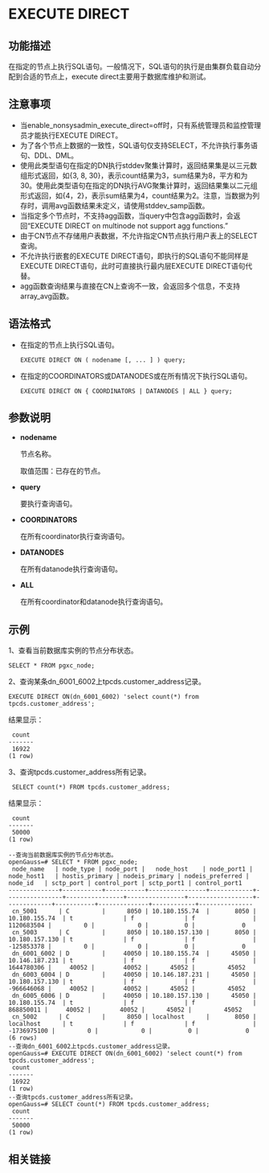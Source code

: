 # EXECUTE DIRECT

## 功能描述

在指定的节点上执行SQL语句。一般情况下，SQL语句的执行是由集群负载自动分配到合适的节点上，execute direct主要用于数据库维护和测试。

## 注意事项

- 当enable_nonsysadmin_execute_direct=off时，只有系统管理员和监控管理员才能执行EXECUTE DIRECT。
- 为了各个节点上数据的一致性，SQL语句仅支持SELECT，不允许执行事务语句、DDL、DML。
- 使用此类型语句在指定的DN执行stddev聚集计算时，返回结果集是以三元数组形式返回，如{3, 8, 30}，表示count结果为3，sum结果为8，平方和为30。使用此类型语句在指定的DN执行AVG聚集计算时，返回结果集以二元组形式返回，如{4，2}，表示sum结果为4，count结果为2。注意，当数据为列存时，调用avg函数结果未定义，请使用stddev_samp函数。
- 当指定多个节点时，不支持agg函数，当query中包含agg函数时，会返回“EXECUTE DIRECT on multinode not support agg functions.”
- 由于CN节点不存储用户表数据，不允许指定CN节点执行用户表上的SELECT查询。
- 不允许执行嵌套的EXECUTE DIRECT语句，即执行的SQL语句不能同样是EXECUTE DIRECT语句，此时可直接执行最内层EXECUTE DIRECT语句代替。
- agg函数查询结果与直接在CN上查询不一致，会返回多个信息，不支持array_avg函数。

## 语法格式

- 在指定的节点上执行SQL语句。

  ```
  EXECUTE DIRECT ON ( nodename [, ... ] ) query;
  ```

- 在指定的COORDINATORS或DATANODES或在所有情况下执行SQL语句。

  ```
  EXECUTE DIRECT ON { COORDINATORS | DATANODES | ALL } query;
  ```

## 参数说明

- **nodename**

  节点名称。

  取值范围：已存在的节点。

- **query**

  要执行查询语句。

- **COORDINATORS**

  在所有coordinator执行查询语句。

- **DATANODES**

  在所有datanode执行查询语句。

- **ALL**

  在所有coordinator和datanode执行查询语句。

## 示例

1、查看当前数据库实例的节点分布状态。

```
SELECT * FROM pgxc_node;
```

2、查询某条dn_6001_6002上tpcds.customer_address记录。

```
EXECUTE DIRECT ON(dn_6001_6002) 'select count(*) from tpcds.customer_address';
```

结果显示：

```
 count 
-------
 16922
(1 row)
```

3、查询tpcds.customer_address所有记录。

```
 SELECT count(*) FROM tpcds.customer_address;
```

结果显示：

```
 count 
-------
 50000
(1 row)
```



```
--查询当前数据库实例的节点分布状态。
openGauss=# SELECT * FROM pgxc_node;
 node_name   | node_type | node_port |   node_host    | node_port1 |   node_host1   | hostis_primary | nodeis_primary | nodeis_preferred |   node_id   | sctp_port | control_port | sctp_port1 | control_port1 
--------------+-----------+-----------+----------------+------------+----------------+----------------+----------------+------------------+-------------+-----------+--------------+------------+---------------
 cn_5001      | C         |      8050 | 10.180.155.74  |       8050 | 10.180.155.74  | t              | f              | f                |  1120683504 |         0 |            0 |          0 |             0
 cn_5003      | C         |      8050 | 10.180.157.130 |       8050 | 10.180.157.130 | t              | f              | f                |  -125853378 |         0 |            0 |          0 |             0
 dn_6001_6002 | D         |     40050 | 10.180.155.74  |      45050 | 10.146.187.231 | t              | f              | f                |  1644780306 |     40052 |        40052 |      45052 |         45052
 dn_6003_6004 | D         |     40050 | 10.146.187.231 |      45050 | 10.180.157.130 | t              | f              | f                |  -966646068 |     40052 |        40052 |      45052 |         45052
 dn_6005_6006 | D         |     40050 | 10.180.157.130 |      45050 | 10.180.155.74  | t              | f              | f                |   868850011 |     40052 |        40052 |      45052 |         45052
 cn_5002      | C         |      8050 | localhost      |       8050 | localhost      | t              | f              | f                | -1736975100 |         0 |            0 |          0 |             0
(6 rows)
--查询dn_6001_6002上tpcds.customer_address记录。
openGauss=# EXECUTE DIRECT ON(dn_6001_6002) 'select count(*) from tpcds.customer_address';
 count 
-------
 16922
(1 row)
--查询tpcds.customer_address所有记录。
openGauss=# SELECT count(*) FROM tpcds.customer_address;
 count 
-------
 50000
(1 row)
```



## 相关链接